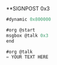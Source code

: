 **SIGNPOST 0x3
```js
#dynamic 0x800000

#org @start
msgbox @talk 0x3
end

#org @talk
= YOUR TEXT HERE
```
